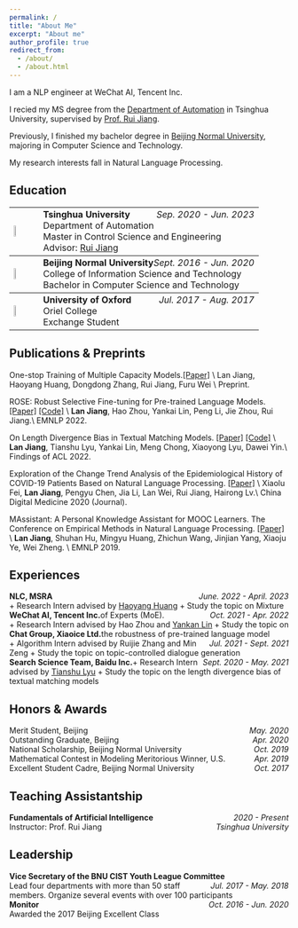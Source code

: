```yaml
---
permalink: /
title: "About Me"
excerpt: "About me"
author_profile: true
redirect_from: 
  - /about/
  - /about.html
---
```


I am a NLP engineer at WeChat AI, Tencent Inc.

I recied my MS degree from the [Department of Automation](https://www.au.tsinghua.edu.cn/) in Tsinghua University, supervised by [Prof. Rui Jiang](https://www.au.tsinghua.edu.cn/info/1111/1526.htm).

Previously, I finished my bachelor degree in [Beijing Normal University](https://www.bnu.edu.cn/), majoring in Computer Science and Technology.

My research interests fall in Natural Language Processing.

<!-- What's New ===== -->

<style>
td, th {
   border: none!important;
}
i {
	text-align: right;
	align: right;
}
</style>

Education
---

<table style="border: none!important;">
	  <tbody><tr><td valign="middle" align="left">
	    <img src="http://jiangllan.github.io/images/THU.jpg" width="40%">
	  </td>
	  <td style="width:1px">
	  </td>
	  <td valign="middle" align="left">
	    <div>
        <div style="float:left"><b>Tsinghua University</b></div> <div style="float:right"><i>Sep. 2020 - Jun. 2023</i></div>
        <div style="clear: both"></div>
	    	Department of Automation
        <br>
        Master in Control Science and Engineering
        <br>
		    Advisor: <a href="https://www.au.tsinghua.edu.cn/info/1111/1526.htm">Rui Jiang</a>
        <br>
		</div>
	</td></tr></tbody>
	<tbody><tr><td valign="middle" align="left">
	    <img src="http://jiangllan.github.io/images/BNU.jpg" width="40%">
	  </td>
	  <td style="width:1px">
	  </td>
	  <td valign="middle">
	    <div>
	    	<div style="float:left"><b>Beijing Normal University</b></div> <div style="float:right"><i>Sept. 2016 - Jun. 2020</i></div>
				<div style="clear: both"></div>
	    	College of Information Science and Technology
        <br>
         Bachelor in Computer Science and Technology
        <br>
		</div>
	</td></tr></tbody>
	<tbody><tr><td valign="middle" align="left">
	    <img src="http://jiangllan.github.io/images/OXF.jpg" width="40%">
	  </td>
	  <td style="width:1px">
	  </td>
	  <td valign="middle">
	    <div>
        <div style="float:left"><b>University of Oxford</b></div> <div style="float:right"><i>Jul. 2017 - Aug. 2017</i></div>
				<div style="clear: both"></div>
	    	Oriel College
        <br>
         Exchange Student
        <br>
		</div>
	</td></tr></tbody>
</table>


Publications & Preprints
---
One-stop Training of Multiple Capacity Models.[[Paper]](https://arxiv.org/pdf/2305.14066.pdf) \\
Lan Jiang, Haoyang Huang, Dongdong Zhang, Rui Jiang, Furu Wei \\
Preprint.

ROSE: Robust Selective Fine-tuning for Pre-trained Language Models. [[Paper]](https://aclanthology.org/2022.emnlp-main.186.pdf) [[Code]](https://github.com/jiangllan/ROSE) \\
**Lan Jiang**, Hao Zhou, Yankai Lin, Peng Li, Jie Zhou, Rui Jiang.\\
EMNLP 2022.

On Length Divergence Bias in Textual Matching Models. [[Paper]](https://aclanthology.org/2022.findings-acl.330.pdf) [[Code]](https://github.com/jiangllan/LengthBias) \\
**Lan Jiang**, Tianshu Lyu, Yankai Lin, Meng Chong, Xiaoyong Lyu, Dawei Yin.\\
Findings of ACL 2022.

Exploration of the Change Trend Analysis of the Epidemiological History of COVID-19 Patients Based on Natural Language Processing. [[Paper]](https://kns.cnki.net/kcms/detail/detail.aspx?dbcode=CJFD&dbname=CJFDLAST2020&filename=YISZ202005027&uniplatform=NZKPT&v=nplTtNuTmwr66Ho-2sKaOzxX08lbSCl10HGufZNm5UhslzEMtTklVutJrryJ1yw2) \\
Xiaolu Fei, **Lan Jiang**, Pengyu Chen, Jia Li, Lan Wei, Rui Jiang, Hairong Lv.\\
China Digital Medicine 2020 (Journal).

MAssistant: A Personal Knowledge Assistant for MOOC Learners. The Conference on Empirical Methods in Natural Language Processing. [[Paper]](https://aclanthology.org/D19-3023.pdf) \\
**Lan Jiang**, Shuhan Hu, Mingyu Huang, Zhichun Wang, Jinjian Yang, Xiaoju Ye, Wei Zheng. \\
EMNLP 2019.


Experiences
---
<div style="float:left"><b>NLC, MSRA</b></div> <div style="float:right"><i>June. 2022 - April. 2023</i></div>
<br>
+ Research Intern advised by <a href="https://www.microsoft.com/en-us/research/people/haohua/">Haoyang Huang</a>
+ Study the topic on Mixture of Experts (MoE).

<div style="float:left"><b>WeChat AI, Tencent Inc.</b></div> <div style="float:right"><i>Oct. 2021 - Apr. 2022 </i></div>
<br>
+ Research Intern advised by Hao Zhou and <a href="https://linyankai.github.io/">Yankan Lin</a>
+ Study the topic on the robustness of pre-trained language model

<div style="float:left"><b>Chat Group, Xiaoice Ltd.</b></div> <div style="float:right"><i>Jul. 2021 - Sept. 2021</i></div>
<br>
+ Algorithm Intern advised by Ruijie Zhang and Min Zeng
+ Study the topic on topic-controlled dialogue generation

<div style="float:left"><b>Search Science Team, Baidu Inc.</b></div> <div style="float:right"><i>Sept. 2020 - May. 2021</i></div>
<br>
+ Research Intern advised by <a href="https://tianshulyu.github.io/">Tianshu Lyu</a>
+ Study the topic on the length divergence bias of textual matching models


Honors & Awards
---
<div style="float:left">Merit Student, Beijing</div> <div style="float:right"><i>May. 2020</i></div>
<div style="clear: both"></div>
<div style="float:left">Outstanding Graduate, Beijing</div> <div style="float:right"><i>Apr. 2020</i></div>
<div style="clear: both"></div>
<div style="float:left">National Scholarship, Beijing Normal University</div> <div style="float:right"><i>Oct. 2019</i></div>
<div style="clear: both"></div>
<div style="float:left">Mathematical Contest in Modeling Meritorious Winner, U.S.</div> <div style="float:right"><i>Apr. 2019</i></div>
<div style="clear: both"></div>
<div style="float:left">Excellent Student Cadre, Beijing Normal University</div> <div style="float:right"><i>Oct. 2017</i></div>
<br>

Teaching Assistantship
---
<div>
<div style="float:left"><b>Fundamentals of Artificial Intelligence</b></div> <div style="float:right"><i>2020 - Present</i></div>
<div style="clear: both"></div>
<div style="float:left">Instructor: Prof. Rui Jiang</div> <div style="float:right"><i class="latin">Tsinghua University</i></div>
</div>
<br>


Leadership
---
<div>
<div style="float:left"><b>Vice Secretary of the BNU CIST Youth League Committee</b></div> <div style="float:right"><i>Jul. 2017 - May. 2018</i></div>
<br>
Lead four departments with more than 50 staff members. Organize several events with over 100 participants
</div>
<div style="clear: both"></div>
<div>
<div style="float:left"><b>Monitor</b></div> <div style="float:right"><i>Oct. 2016 - Jun. 2020</i></div>
<br>
Awarded the 2017 Beijing Excellent Class
</div>
